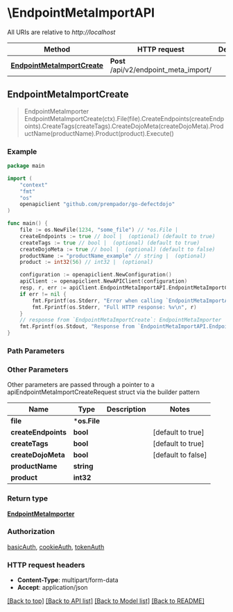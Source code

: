 # \EndpointMetaImportAPI

All URIs are relative to *http://localhost*

Method | HTTP request | Description
------------- | ------------- | -------------
[**EndpointMetaImportCreate**](EndpointMetaImportAPI.md#EndpointMetaImportCreate) | **Post** /api/v2/endpoint_meta_import/ | 



## EndpointMetaImportCreate

> EndpointMetaImporter EndpointMetaImportCreate(ctx).File(file).CreateEndpoints(createEndpoints).CreateTags(createTags).CreateDojoMeta(createDojoMeta).ProductName(productName).Product(product).Execute()





### Example

```go
package main

import (
	"context"
	"fmt"
	"os"
	openapiclient "github.com/prempador/go-defectdojo"
)

func main() {
	file := os.NewFile(1234, "some_file") // *os.File | 
	createEndpoints := true // bool |  (optional) (default to true)
	createTags := true // bool |  (optional) (default to true)
	createDojoMeta := true // bool |  (optional) (default to false)
	productName := "productName_example" // string |  (optional)
	product := int32(56) // int32 |  (optional)

	configuration := openapiclient.NewConfiguration()
	apiClient := openapiclient.NewAPIClient(configuration)
	resp, r, err := apiClient.EndpointMetaImportAPI.EndpointMetaImportCreate(context.Background()).File(file).CreateEndpoints(createEndpoints).CreateTags(createTags).CreateDojoMeta(createDojoMeta).ProductName(productName).Product(product).Execute()
	if err != nil {
		fmt.Fprintf(os.Stderr, "Error when calling `EndpointMetaImportAPI.EndpointMetaImportCreate``: %v\n", err)
		fmt.Fprintf(os.Stderr, "Full HTTP response: %v\n", r)
	}
	// response from `EndpointMetaImportCreate`: EndpointMetaImporter
	fmt.Fprintf(os.Stdout, "Response from `EndpointMetaImportAPI.EndpointMetaImportCreate`: %v\n", resp)
}
```

### Path Parameters



### Other Parameters

Other parameters are passed through a pointer to a apiEndpointMetaImportCreateRequest struct via the builder pattern


Name | Type | Description  | Notes
------------- | ------------- | ------------- | -------------
 **file** | ***os.File** |  | 
 **createEndpoints** | **bool** |  | [default to true]
 **createTags** | **bool** |  | [default to true]
 **createDojoMeta** | **bool** |  | [default to false]
 **productName** | **string** |  | 
 **product** | **int32** |  | 

### Return type

[**EndpointMetaImporter**](EndpointMetaImporter.md)

### Authorization

[basicAuth](../README.md#basicAuth), [cookieAuth](../README.md#cookieAuth), [tokenAuth](../README.md#tokenAuth)

### HTTP request headers

- **Content-Type**: multipart/form-data
- **Accept**: application/json

[[Back to top]](#) [[Back to API list]](../README.md#documentation-for-api-endpoints)
[[Back to Model list]](../README.md#documentation-for-models)
[[Back to README]](../README.md)

